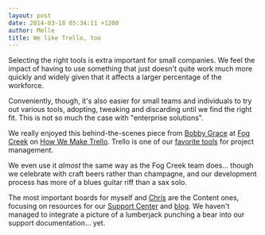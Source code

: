 ```yaml
---
layout: post
date: 2014-03-18 05:34:11 +1200
author: Melle
title: We like Trello, too
---
```


<!-- excerpt -->

Selecting the right tools is extra important for small companies. We feel the impact of having to use something that just doesn't quite work much more quickly and widely given that it affects a larger percentage of the workforce.

Conveniently, though, it's also easier for small teams and individuals to try out various tools, adopting, tweaking and discarding until we find the right fit. This is not so much the case with "enterprise solutions".

We really enjoyed this behind-the-scenes piece from [Bobby Grace](https://twitter.com/bobbygrace) at [Fog Creek](http://www.fogcreek.com/) on [How We Make Trello](http://blog.fogcreek.com/how-we-make-trello/). Trello is one of our [favorite tools](http://blog.iwantmyname.com/2013/11/the-tools-we-use-trello-for-content-and-idea-management.html) for project management.

<!-- /excerpt -->

We even use it *almost* the same way as the Fog Creek team does... though we celebrate with craft beers rather than champagne, and our development process has more of a blues guitar riff than a sax solo.

The most important boards for myself and [Chris](https://twitter.com/hashtaghall) are the Content ones, focusing on resources for our [Support Center](http://help.iwantmyname.com) and [blog](http://blog.iwantmyname.com/). We haven't managed to integrate a picture of a lumberjack punching a bear into our support documentation... yet.